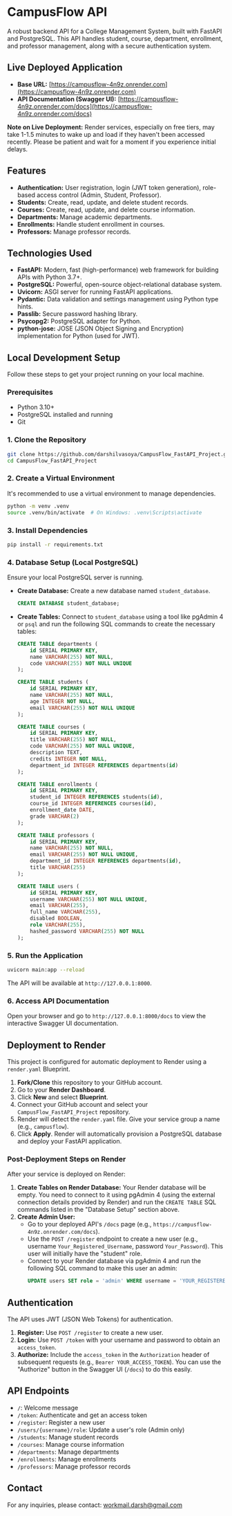 # CampusFlow API

A robust backend API for a College Management System, built with FastAPI and PostgreSQL. This API handles student, course, department, enrollment, and professor management, along with a secure authentication system.

## Live Deployed Application

*   **Base URL:** [https://campusflow-4n9z.onrender.com](https://campusflow-4n9z.onrender.com)
*   **API Documentation (Swagger UI):** [https://campusflow-4n9z.onrender.com/docs](https://campusflow-4n9z.onrender.com/docs)

**Note on Live Deployment:** Render services, especially on free tiers, may take 1-1.5 minutes to wake up and load if they haven't been accessed recently. Please be patient and wait for a moment if you experience initial delays.

## Features

*   **Authentication:** User registration, login (JWT token generation), role-based access control (Admin, Student, Professor).
*   **Students:** Create, read, update, and delete student records.
*   **Courses:** Create, read, update, and delete course information.
*   **Departments:** Manage academic departments.
*   **Enrollments:** Handle student enrollment in courses.
*   **Professors:** Manage professor records.

## Technologies Used

*   **FastAPI:** Modern, fast (high-performance) web framework for building APIs with Python 3.7+.
*   **PostgreSQL:** Powerful, open-source object-relational database system.
*   **Uvicorn:** ASGI server for running FastAPI applications.
*   **Pydantic:** Data validation and settings management using Python type hints.
*   **Passlib:** Secure password hashing library.
*   **Psycopg2:** PostgreSQL adapter for Python.
*   **python-jose:** JOSE (JSON Object Signing and Encryption) implementation for Python (used for JWT).

## Local Development Setup

Follow these steps to get your project running on your local machine.

### Prerequisites

*   Python 3.10+
*   PostgreSQL installed and running
*   Git

### 1. Clone the Repository

```bash
git clone https://github.com/darshilvasoya/CampusFlow_FastAPI_Project.git
cd CampusFlow_FastAPI_Project
```

### 2. Create a Virtual Environment

It's recommended to use a virtual environment to manage dependencies.

```bash
python -m venv .venv
source .venv/bin/activate  # On Windows: .venv\Scripts\activate
```

### 3. Install Dependencies

```bash
pip install -r requirements.txt
```

### 4. Database Setup (Local PostgreSQL)

Ensure your local PostgreSQL server is running.

*   **Create Database:** Create a new database named `student_database`.
    ```sql
    CREATE DATABASE student_database;
    ```
*   **Create Tables:** Connect to `student_database` using a tool like pgAdmin 4 or `psql` and run the following SQL commands to create the necessary tables:

    ```sql
    CREATE TABLE departments (
        id SERIAL PRIMARY KEY,
        name VARCHAR(255) NOT NULL,
        code VARCHAR(255) NOT NULL UNIQUE
    );

    CREATE TABLE students (
        id SERIAL PRIMARY KEY,
        name VARCHAR(255) NOT NULL,
        age INTEGER NOT NULL,
        email VARCHAR(255) NOT NULL UNIQUE
    );

    CREATE TABLE courses (
        id SERIAL PRIMARY KEY,
        title VARCHAR(255) NOT NULL,
        code VARCHAR(255) NOT NULL UNIQUE,
        description TEXT,
        credits INTEGER NOT NULL,
        department_id INTEGER REFERENCES departments(id)
    );

    CREATE TABLE enrollments (
        id SERIAL PRIMARY KEY,
        student_id INTEGER REFERENCES students(id),
        course_id INTEGER REFERENCES courses(id),
        enrollment_date DATE,
        grade VARCHAR(2)
    );

    CREATE TABLE professors (
        id SERIAL PRIMARY KEY,
        name VARCHAR(255) NOT NULL,
        email VARCHAR(255) NOT NULL UNIQUE,
        department_id INTEGER REFERENCES departments(id),
        title VARCHAR(255)
    );

    CREATE TABLE users (
        id SERIAL PRIMARY KEY,
        username VARCHAR(255) NOT NULL UNIQUE,
        email VARCHAR(255),
        full_name VARCHAR(255),
        disabled BOOLEAN,
        role VARCHAR(255),
        hashed_password VARCHAR(255) NOT NULL
    );
    ```

### 5. Run the Application

```bash
uvicorn main:app --reload
```

The API will be available at `http://127.0.0.1:8000`.

### 6. Access API Documentation

Open your browser and go to `http://127.0.0.1:8000/docs` to view the interactive Swagger UI documentation.

## Deployment to Render

This project is configured for automatic deployment to Render using a `render.yaml` Blueprint.

1.  **Fork/Clone** this repository to your GitHub account.
2.  Go to your **Render Dashboard**.
3.  Click **New** and select **Blueprint**.
4.  Connect your GitHub account and select your `CampusFlow_FastAPI_Project` repository.
5.  Render will detect the `render.yaml` file. Give your service group a name (e.g., `campusflow`).
6.  Click **Apply**. Render will automatically provision a PostgreSQL database and deploy your FastAPI application.

### Post-Deployment Steps on Render

After your service is deployed on Render:

1.  **Create Tables on Render Database:** Your Render database will be empty. You need to connect to it using pgAdmin 4 (using the external connection details provided by Render) and run the `CREATE TABLE` SQL commands listed in the "Database Setup" section above.
2.  **Create Admin User:**
    *   Go to your deployed API's `/docs` page (e.g., `https://campusflow-4n9z.onrender.com/docs`).
    *   Use the `POST /register` endpoint to create a new user (e.g., username `Your_Registered_Username`, password `Your_Password`). This user will initially have the "student" role.
    *   Connect to your Render database via pgAdmin 4 and run the following SQL command to make this user an admin:
        ```sql
        UPDATE users SET role = 'admin' WHERE username = 'YOUR_REGISTERED_USERNAME';
        ```

## Authentication

The API uses JWT (JSON Web Tokens) for authentication.

1.  **Register:** Use `POST /register` to create a new user.
2.  **Login:** Use `POST /token` with your username and password to obtain an `access_token`.
3.  **Authorize:** Include the `access_token` in the `Authorization` header of subsequent requests (e.g., `Bearer YOUR_ACCESS_TOKEN`). You can use the "Authorize" button in the Swagger UI (`/docs`) to do this easily.

## API Endpoints

*   `/`: Welcome message
*   `/token`: Authenticate and get an access token
*   `/register`: Register a new user
*   `/users/{username}/role`: Update a user's role (Admin only)
*   `/students`: Manage student records
*   `/courses`: Manage course information
*   `/departments`: Manage departments
*   `/enrollments`: Manage enrollments
*   `/professors`: Manage professor records

## Contact

For any inquiries, please contact: [workmail.darsh@gmail.com](mailto:workmail.darsh@gmail.com)

